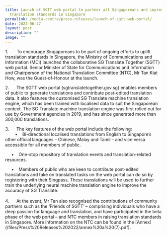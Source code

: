 ```yaml
---
title: Launch of SGTT web portal to partner all Singaporeans and improve
  translation standards in Singapore
permalink: /media-centre/press-releases/launch-of-sgtt-web-portal/
date: 2022-06-27
layout: post
description: ""
image: ""
---
```

<p>1.<span style="white-space: pre;">		</span>To encourage Singaporeans to be part of ongoing efforts to uplift translation standards in Singapore, the Ministry of Communications and Information (MCI) launched the collaborative SG Translate Together (SGTT) web portal. Senior Minister of State for Communications and Information and Chairperson of the National Translation Committee (NTC), Mr Tan Kiat How, was the Guest-of-Honour at the launch.&nbsp;</p>
<p>
2.<span style="white-space: pre;">		</span>The SGTT web portal (sgtranslatetogether.gov.sg) enables members of public to generate translations and contribute post-edited translation data. It also features the customised SG Translate machine translation engine, which has been trained with localised data to suit the Singaporean context. The SG Translate machine translation engine was first rolled out for use by Government agencies in 2019, and has since generated more than 300,000 translations.</p>
<p>
3.<span style="white-space: pre;">		</span>The key features of the web portal include the following:&nbsp;<br>
<span style="white-space: pre;">		</span>•<span style="white-space: pre;">	</span>Bi-directional localised translations from English to Singapore’s other official languages – Chinese, Malay and Tamil – and vice versa accessible for all members of public.</p>
<p><span style="white-space: pre;">		</span>•<span style="white-space: pre;">	</span>One-stop repository of translation events and translation-related resources.&nbsp;</p>
<p><span style="white-space: pre;">		</span>•<span style="white-space: pre;">	</span>Members of public who are keen to contribute post-edited translations and take on translated tasks on the web portal can do so by registering with their Singpass. These translations will be used to further train the underlying neural machine translation engine to improve the accuracy of SG Translate.&nbsp;<br>
<br>
4.<span style="white-space: pre;">		</span>At the event, Mr Tan also recognised the contributions of community partners such as the ‘Friends of SGTT’ – comprising individuals who have a deep passion for language and translation, and have participated in the beta phase of the web portal – and NTC members in raising translation standards in Singapore. More information on the NTC can be found in the [Annex](/files/Press%20Releases%202022/annex%20a%20(7).pdf).</p>
<div>&nbsp;</div>